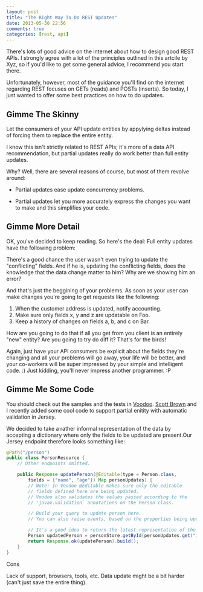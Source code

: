 ```yaml
---
layout: post
title: "The Right Way To Do REST Updates"
date: 2013-05-30 22:56
comments: true
categories: [rest, api]
---
```


There's lots of good advice on the internet about how to design good REST APIs. I strongly agree with a lot of the principles outlined in this artcile by Xyz, so if you'd like to get some general advice, I recommend you start there.

Unfortunately, however, most of the guidance you'll find on the internet regarding REST focuses on GETs (reads) and POSTs (inserts). So today, I just wanted to offer some best practices on how to do updates.

## Gimme The Skinny

Let the consumers of your API update entities by appylying deltas instead of forcing them to replace the entire entity.

I know this isn't strictly related to REST APIs; it's more of a data API recommendation, but partial updates really do work better than full entity updates.

Why? Well, there are several reasons of course, but most of them revolve around:

* Partial updates ease update concurrency problems.

* Partial updates let you more accurately express the changes you want to make and this simplifies your code.

## Gimme More Detail

OK, you've decided to keep reading. So here's the deal: Full entity updates have the following problem:

There's a good chance the user wasn't even trying to update the "conflicting" fields. And if he is, updating the conflicting fields, does the knowledge that the data change matter to him? Why are we showing him an error?

And that's just the beggining of your problems. As soon as your user can make changes you're going to get requests like the following:

1. When the customer address is updated, notify accounting.
2. Make sure only fields x, y and z are updatable on Foo.
3. Keep a history of changes on fields a, b, and c on Bar.

How are you going to do that if all you get from you client is an entirely "new" entity? Are you going to try do diff it? That's for the birds!

Again, just have your API consumers be explicit about the fields they're changing and all your problems will go away, your life will be better, and your co-workers will be super impressed by your simple and intelligent code. :) Just kidding, you'll never impress another programmer. :P

## Gimme Me Some Code

You should check out the samples and the tests in [Voodoo](https://github.com/earaya/voodoo). [Scott Brown](https://github.com/brazilbrown) and I recently added some cool code to support partial enitity with automatic validation in Jersey.

We decided to take a rather informal representation of the data by accepting a dictionary where only the fields to be updated are present.Our Jersey endpoint therefore looks something like:

```java
@Path("/person")
public class PersonResource {
    // Other endpoints omitted.

    public Response updatePerson(@Editable(type = Person.class,
        fields = {"name", "age"}) Map personUpdates) {
        // Note: In Voodoo @Editable makes sure only the editable
        // fields defined here are being updated.
        // Voodoo also validates the values passed according to the
        // 'javax.validation` annotations on the Person class.

        // Build your query to update person here.
        // You can also raise events, based on the properties being updated here.

        // It's a good idea to return the latest representation of the entity.
        Person updatedPerson = personStore.getById(personUpdates.get("id"));
        return Response.ok(updatePerson).build();
    }
}
```


Cons

Lack of support, browsers, tools, etc.
Data update might be a bit harder (can't just save the entire thing).